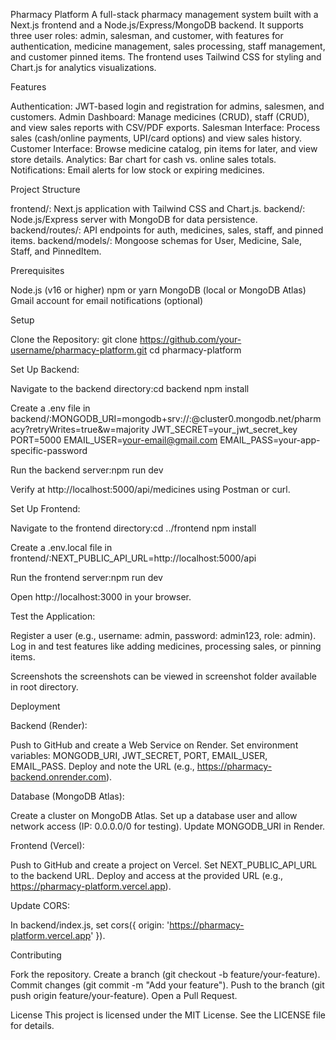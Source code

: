 Pharmacy Platform
A full-stack pharmacy management system built with a Next.js frontend and a Node.js/Express/MongoDB backend. It supports three user roles: admin, salesman, and customer, with features for authentication, medicine management, sales processing, staff management, and customer pinned items. The frontend uses Tailwind CSS for styling and Chart.js for analytics visualizations.

Features

Authentication: JWT-based login and registration for admins, salesmen, and customers.
Admin Dashboard: Manage medicines (CRUD), staff (CRUD), and view sales reports with CSV/PDF exports.
Salesman Interface: Process sales (cash/online payments, UPI/card options) and view sales history.
Customer Interface: Browse medicine catalog, pin items for later, and view store details.
Analytics: Bar chart for cash vs. online sales totals.
Notifications: Email alerts for low stock or expiring medicines.

Project Structure

frontend/: Next.js application with Tailwind CSS and Chart.js.
backend/: Node.js/Express server with MongoDB for data persistence.
backend/routes/: API endpoints for auth, medicines, sales, staff, and pinned items.
backend/models/: Mongoose schemas for User, Medicine, Sale, Staff, and PinnedItem.

Prerequisites

Node.js (v16 or higher)
npm or yarn
MongoDB (local or MongoDB Atlas)
Gmail account for email notifications (optional)

Setup

Clone the Repository:
git clone https://github.com/your-username/pharmacy-platform.git
cd pharmacy-platform


Set Up Backend:

Navigate to the backend directory:cd backend
npm install


Create a .env file in backend/:MONGODB_URI=mongodb+srv://<username>:<password>@cluster0.mongodb.net/pharmacy?retryWrites=true&w=majority
JWT_SECRET=your_jwt_secret_key
PORT=5000
EMAIL_USER=your-email@gmail.com
EMAIL_PASS=your-app-specific-password


Run the backend server:npm run dev


Verify at http://localhost:5000/api/medicines using Postman or curl.


Set Up Frontend:

Navigate to the frontend directory:cd ../frontend
npm install


Create a .env.local file in frontend/:NEXT_PUBLIC_API_URL=http://localhost:5000/api


Run the frontend server:npm run dev


Open http://localhost:3000 in your browser.


Test the Application:

Register a user (e.g., username: admin, password: admin123, role: admin).
Log in and test features like adding medicines, processing sales, or pinning items.


Screenshots
the screenshots can be viewed in screenshot folder available in root directory.

Deployment

Backend (Render):

Push to GitHub and create a Web Service on Render.
Set environment variables: MONGODB_URI, JWT_SECRET, PORT, EMAIL_USER, EMAIL_PASS.
Deploy and note the URL (e.g., https://pharmacy-backend.onrender.com).


Database (MongoDB Atlas):

Create a cluster on MongoDB Atlas.
Set up a database user and allow network access (IP: 0.0.0.0/0 for testing).
Update MONGODB_URI in Render.


Frontend (Vercel):

Push to GitHub and create a project on Vercel.
Set NEXT_PUBLIC_API_URL to the backend URL.
Deploy and access at the provided URL (e.g., https://pharmacy-platform.vercel.app).


Update CORS:

In backend/index.js, set cors({ origin: 'https://pharmacy-platform.vercel.app' }).



Contributing

Fork the repository.
Create a branch (git checkout -b feature/your-feature).
Commit changes (git commit -m "Add your feature").
Push to the branch (git push origin feature/your-feature).
Open a Pull Request.

License
This project is licensed under the MIT License. See the LICENSE file for details.
